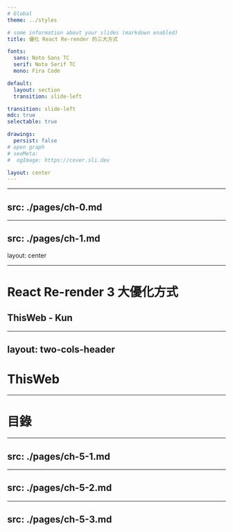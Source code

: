 ```yaml
---
# Global
theme: ../styles

# some information about your slides (markdown enabled)
title: 優化 React Re-render 的三大方式

fonts:
  sans: Noto Sans TC
  serif: Noto Serif TC
  mono: Fira Code

default:
  layout: section
  transition: slide-left

transition: slide-left
mdc: true
selectable: true

drawings:
  persist: false
# open graph
# seoMeta:
#  ogImage: https://cover.sli.dev

layout: center
---
```


---
src: ./pages/ch-0.md
---

---
src: ./pages/ch-1.md
---

layout: center

---

# React Re-render 3 大優化方式

## ThisWeb - Kun

<!--
開頭先打招呼，下一張投影片自我介紹和宣傳 IG

嗨，大家好，我是 ThisWeb

前面講師的分享都很精彩，有關於 AI 以及 Next.js 的踩坑經驗

我今天的主題也是 React 有關

是 React Re-render 3 大優化方式

會有這個主題是因為我當工程師這幾年，發現有很多工程師其實不是真的了解 React 的運作原理

導致寫出一些效能不好的程式碼或是看到有很多不必要的寫法

所以想藉由這次機會，分享一下 React 基本的運作機制，以及我們要怎麼優化 re-render 這件事
-->

---
layout: two-cols-header
---

# ThisWeb

<!--
開始前，我先簡單自我介紹一下
-->

---

# 目錄

<Toc text-sm />

<!--
可以用 Link 來連結到各個章節，並簡單講今天的主題
-->

---
src: ./pages/ch-5-1.md
---

---
src: ./pages/ch-5-2.md
---

---
src: ./pages/ch-5-3.md
---
